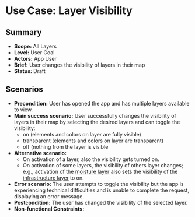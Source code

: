 # Use Case: Layer Visibility

## Summary

- **Scope:** All Layers
- **Level:** User Goal
- **Actors:** App User
- **Brief:** User changes the visibility of layers in their map
- **Status:** Draft

## Scenarios

- **Precondition:**
  User has opened the app and has multiple layers available to view.
- **Main success scenario:**
  User successfully changes the visibility of layers in their map by selecting the desired layers and can toggle the visibility:
  - on (elements and colors on layer are fully visible)
  - transparent (elements and colors on layer are transparent)
  - off (nothing from the layer is visible
- **Alternative scenario:**
  - On activation of a layer, also the visibility gets turned on.
  - On activation of some layers, the visibility of others layer changes; e.g.,
    activation of the [moisture layer](moisture_layer.md) also sets the visibility of the [infrastructure layer](layers/infrastructure_layer.md) to on.
- **Error scenario:**
  The user attempts to toggle the visibility but the app is experiencing technical difficulties and is unable to complete the request, displaying an error message.
- **Postcondition:**
  The user has changed the visibility of the selected layer.
- **Non-functional Constraints:**
